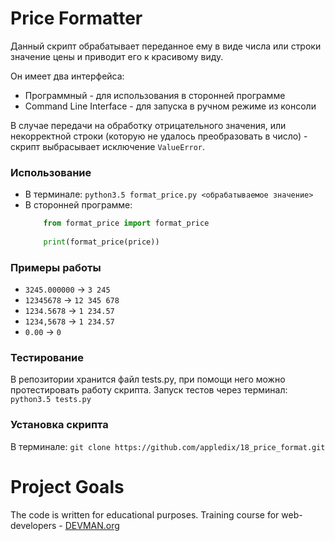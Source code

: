 # Price Formatter

Данный скрипт обрабатывает переданное ему в виде числа или строки значение цены и приводит его к красивому виду. 

Он имеет два интерфейса:
* Программный - для использования в сторонней программе
* Command Line Interface - для запуска в ручном режиме из консоли

В случае передачи на обработку отрицательного значения, или некорректной строки (которую не удалось преобразовать в число) - скрипт выбрасывает исключение `ValueError`.

### Использование
* В терминале: `python3.5 format_price.py <обрабатываемое значение>`
* В сторонней программе:
    ```python
        from format_price import format_price 
        
        print(format_price(price))
    ```
### Примеры работы
* `3245.000000` -> `3 245`
* `12345678` -> `12 345 678`
* `1234.5678` -> `1 234.57`
* `1234,5678` -> `1 234.57`
* `0.00` -> `0`

### Тестирование
В репозитории хранится файл tests.py, при помощи него можно протестировать работу скрипта.
Запуск тестов через терминал: `python3.5 tests.py`

### Установка скрипта 
В терминале: `git clone https://github.com/appledix/18_price_format.git`

# Project Goals

The code is written for educational purposes. Training course for web-developers - [DEVMAN.org](https://devman.org)
